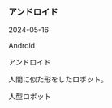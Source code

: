 <article id="アンドロイド">

### アンドロイド

<p class="st_update_header">2024-05-16</p>
<p class="st_name_header_en">Android</p>
<p class="st_name_header_jp">アンドロイド</p>
<div class="article_explanation">人間に似た形をしたロボット。</div>
<p class="st_name_header_synonyms">人型ロボット</p>
</article>
